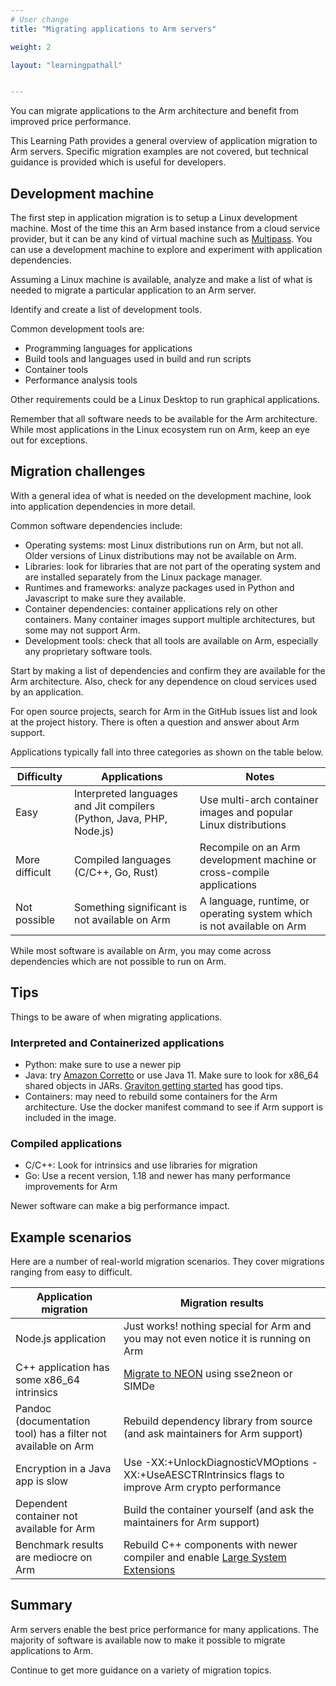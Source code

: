 ```yaml
---
# User change
title: "Migrating applications to Arm servers"

weight: 2

layout: "learningpathall"


---
```


You can migrate applications to the Arm architecture and benefit from improved price performance.

This Learning Path provides a general overview of application migration to Arm servers. Specific migration examples are not covered, but technical guidance is provided which is useful for developers.

## Development machine

The first step in application migration is to setup a Linux development machine. Most of the time this an Arm based instance from a cloud service provider, but it can be any kind of virtual machine such as [Multipass](/install-guides/multipass/). You can use a development machine to explore and experiment with application dependencies. 

Assuming a Linux machine is available, analyze and make a list of what is needed to migrate a particular application to an Arm server.

Identify and create a list of development tools. 

Common development tools are:

- Programming languages for applications
- Build tools and languages used in build and run scripts
- Container tools
- Performance analysis tools

Other requirements could be a Linux Desktop to run graphical applications. 

Remember that all software needs to be available for the Arm architecture. While most applications in the Linux ecosystem run on Arm, keep an eye out for exceptions.

## Migration challenges

With a general idea of what is needed on the development machine, look into application dependencies in more detail. 

Common software dependencies include:
- Operating systems: most Linux distributions run on Arm, but not all. Older versions of Linux distributions may not be available on Arm. 
- Libraries: look for libraries that are not part of the operating system and are installed separately from the Linux package manager.
- Runtimes and frameworks: analyze packages used in Python and Javascript to make sure they available.
- Container dependencies: container applications rely on other containers. Many container images support multiple architectures, but some may not support Arm.
- Development tools: check that all tools are available on Arm, especially any proprietary software tools.

Start by making a list of dependencies and confirm they are available for the Arm architecture. Also, check for any dependence on cloud services used by an application.

For open source projects, search for Arm in the GitHub issues list and look at the project history. There is often a question and answer about Arm support.

Applications typically fall into three categories as shown on the table below. 

| Difficulty | Applications | Notes |
| -----------|--------------|---------|
| Easy       | Interpreted languages and Jit compilers (Python, Java, PHP, Node.js) | Use multi-arch container images and popular Linux distributions |
| More difficult | Compiled languages (C/C++, Go, Rust) | Recompile on an Arm development machine or cross-compile applications |
| Not possible | Something significant is not available on Arm | A language, runtime, or operating system which is not available on Arm |

While most software is available on Arm, you may come across dependencies which are not possible to run on Arm. 

## Tips

Things to be aware of when migrating applications.

### Interpreted and Containerized applications

- Python: make sure to use a newer pip
- Java: try [Amazon Corretto](https://aws.amazon.com/corretto) or use Java 11. Make sure to look for x86_64 shared objects in JARs. [Graviton getting started](https://github.com/aws/aws-graviton-getting-started/blob/main/java.md) has good tips.
- Containers: may need to rebuild some containers for the Arm architecture. Use the docker manifest command to see if Arm support is included in the image.

### Compiled applications

- C/C++: Look for intrinsics and use libraries for migration
- Go: Use a recent version, 1.18 and newer has many performance improvements for Arm

Newer software can make a big performance impact. 

## Example scenarios

Here are a number of real-world migration scenarios. They cover migrations ranging from easy to difficult. 

| Application migration | Migration results |
|-----------------------|--------------------|
|Node.js application    | Just works! nothing special for Arm and you may not even notice it is running on Arm|
|C++ application has some x86_64 intrinsics | [Migrate to NEON](/learning-paths/server-and-cloud/intrinsics/) using sse2neon or SIMDe|
|Pandoc (documentation tool) has a filter not available on Arm|Rebuild dependency library from source (and ask maintainers for Arm support)|
|Encryption in a Java app is slow | Use  -XX:+UnlockDiagnosticVMOptions -XX:+UseAESCTRIntrinsics flags to improve Arm crypto performance|
|Dependent container not available for Arm|Build the container yourself (and ask the maintainers for Arm support)|
Benchmark results are mediocre on Arm|Rebuild C++ components with newer compiler and enable [Large System Extensions](/learning-paths/server-and-cloud/lse/)|

## Summary

Arm servers enable the best price performance for many applications. The majority of software is available now to make it possible to migrate applications to Arm. 

Continue to get more guidance on a variety of migration topics. 



